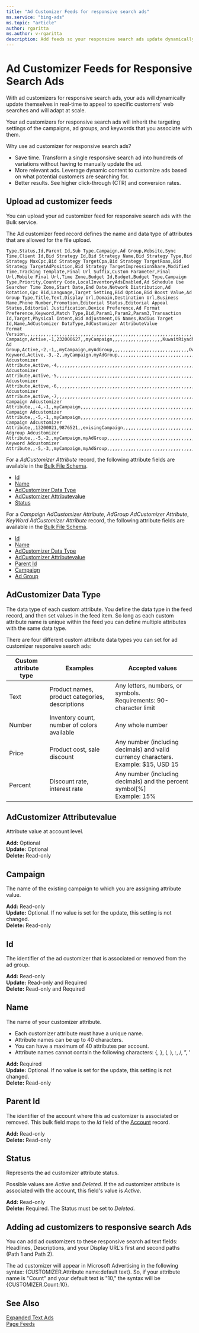 ```yaml
---
title: "Ad Customizer Feeds for responsive search ads"
ms.service: "bing-ads"
ms.topic: "article"
author: rgaritta
ms.author: v-rgaritta
description: Add feeds so your responsive search ads update dynamically under specific circumstances. 
---
```


# Ad Customizer Feeds for Responsive Search Ads

With ad customizers for responsive search ads, your ads will dynamically update themselves in real-time to appeal to specific customers' web searches and will adapt at scale.

Your ad customizers for responsive search ads will inherit the targeting settings of the campaigns, ad groups, and keywords that you associate with them. 

Why use ad customizer for responsive search ads?

- Save time. Transform a single responsive search ad into hundreds of variations without having to manually update the ad.
- More relevant ads. Leverage dynamic content to customize ads based on what potential customers are searching for.
- Better results. See higher click-through (CTR) and conversion rates.

## <a name="upload-adcustomizerfeed"></a>Upload ad customizer feeds

You can upload your ad customizer feed for responsive search ads with the Bulk service.

The Ad customizer feed record defines the name and data type of attributes that are allowed for the file upload.

```csv
Type,Status,Id,Parent Id,Sub Type,Campaign,Ad Group,Website,Sync Time,Client Id,Bid Strategy Id,Bid Strategy Name,Bid Strategy Type,Bid Strategy MaxCpc,Bid Strategy TargetCpa,Bid Strategy TargetRoas,Bid Strategy TargetAdPosition,Bid Strategy TargetImpressionShare,Modified Time,Tracking Template,Final Url Suffix,Custom Parameter,Final Url,Mobile Final Url,Time Zone,Budget Id,Budget,Budget Type,Campaign Type,Priority,Country Code,LocalInventoryAdsEnabled,Ad Schedule Use Searcher Time Zone,Start Date,End Date,Network Distribution,Ad Rotation,Cpc Bid,Language,Target Setting,Bid Option,Bid Boost Value,Ad Group Type,Title,Text,Display Url,Domain,Destination Url,Business Name,Phone Number,Promotion,Editorial Status,Editorial Appeal Status,Editorial Justification,Device Preference,Ad Format Preference,Keyword,Match Type,Bid,Param1,Param2,Param3,Transaction Id,Target,Physical Intent,Bid Adjustment,OS Names,Radius Target Id,Name,AdCustomizer DataType,AdCustomizer AttributeValue
Format Version,,,,,,,,,,,,,,,,,,,,,,,,,,,,,,,,,,,,,,,,,,,,,,,,,,,,,,,,,,,,,,,,,,,,6,,
Campaign,Active,-1,232000627,,myCampaign,,,,,,,,,,,,,,,,,,,KuwaitRiyadh,,278.12,DailyBudgetAccelerated,,,,,,,,,,,,,,,,,,,,,,,,,,,,,,,,,,,,,,,,,,,
Ad Group,Active,-2,-1,,myCampaign,myAdGroup,,,,,,,,,,,,,,,,,,,,,,,,,,,,,OwnedAndOperatedAndSyndicatedSearch,,6.55,French,,,,,,,,,,,,,,,,,,,,,,,,,,,,,,,,
Keyword,Active,-3,-2,,myCampaign,myAdGroup,,,,,,,,,,,,,,,,,,,,,,,,,,,,,,,,,,,,,,,,,,,,,,,,,,YXkNHeEwy0i9IpR2AsXnV,Phrase,1.59,,,,,,,,,,,,
Adcustomizer Attribute,Active,-4,,,,,,,,,,,,,,,,,,,,,,,,,,,,,,,,,,,,,,,,,,,,,,,,,,,,,,,,,,,,,,,,,,StringAttribute,String,StringValue
Adcustomizer Attribute,Active,-5,,,,,,,,,,,,,,,,,,,,,,,,,,,,,,,,,,,,,,,,,,,,,,,,,,,,,,,,,,,,,,,,,,NumberAttribute,Number,10
Adcustomizer Attribute,Active,-6,,,,,,,,,,,,,,,,,,,,,,,,,,,,,,,,,,,,,,,,,,,,,,,,,,,,,,,,,,,,,,,,,,PriceAttribute,Price,12.12
Adcustomizer Attribute,Active,-7,,,,,,,,,,,,,,,,,,,,,,,,,,,,,,,,,,,,,,,,,,,,,,,,,,,,,,,,,,,,,,,,,,PercentAttribute,Percent,9.9
Campaign Adcustomizer Attribute,,-4,-1,,myCampaign,,,,,,,,,,,,,,,,,,,,,,,,,,,,,,,,,,,,,,,,,,,,,,,,,,,,,,,,,,,,,,,StringAttribute,,CampaignStringValue
Campaign Adcustomizer Attribute,,-5,-1,,myCampaign,,,,,,,,,,,,,,,,,,,,,,,,,,,,,,,,,,,,,,,,,,,,,,,,,,,,,,,,,,,,,,,NumberAttribute,,100
Campaign Adcustomizer Attribute,,13200021,9876521,,exisingCampaign,,,,,,,,,,,,,,,,,,,,,,,,,,,,,,,,,,,,,,,,,,,,,,,,,,,,,,,,,,,,,,,ExistingNumberAttribute,,delete_value
Adgroup Adcustomizer Attribute,,-5,-2,,myCampaign,myAdGroup,,,,,,,,,,,,,,,,,,,,,,,,,,,,,,,,,,,,,,,,,,,,,,,,,,,,,,,,,,,,,,NumberAttribute,,1000
Keyword Adcustomizer Attribute,,-5,-3,,myCampaign,myAdGroup,,,,,,,,,,,,,,,,,,,,,,,,,,,,,,,,,,,,,,,,,,,,,,,,,,,,,,,,,,,,,,NumberAttribute,,10000
```

For a *AdCustomizer Attribute* record, the following attribute fields are available in the [Bulk File Schema](../bulk-service/bulk-file-schema.md). 

- [Id](#id)
- [Name](#name)
- [AdCustomizer Data Type](#datatype)
- [AdCustomizer Attributevalue](#accountvalue)
- [Status](#status)

For a *Campaign AdCustomizer Attribute*, *AdGroup AdCustomizer Attribute*, *KeyWord AdCustomizer Attribute* record, the following attribute fields are available in the [Bulk File Schema](../bulk-service/bulk-file-schema.md). 

- [Id](#id)
- [Name](#name)
- [AdCustomizer Data Type](#datatype)
- [AdCustomizer Attributevalue](#attributevalue)
- [Parent Id](#parentdd)
- [Campaign](#campaign)
- [Ad Group](#adgroup)



## <a name="datatype"></a>AdCustomizer Data Type

The data type of each custom attribute. You define the data type in the feed record, and then set values in the feed item. So long as each custom attribute name is unique within the feed you can define multiple attributes with the same data type.

There are four different custom attribute data types you can set for ad customizer responsive search ads:


|Custom attribute type|Examples|Accepted values|
|-----|-----|-----|
|Text|Product names, product categories, descriptions|Any letters, numbers, or symbols.<br/> Requirements: 90-character limit|
|Number|Inventory count, number of colors available|Any whole number|
|Price|Product cost, sale discount|Any number (including decimals) and valid currency characters.<br/> Example: $15, USD 15|
 |Percent|Discount rate, interest rate|Any number (including decimals) and the percent symbol[%]<br/>Example: 15%|


## <a name="attributevalue"></a>AdCustomizer Attributevalue

Attribute value at account level.

**Add:** Optional  
**Update:** Optional    
**Delete:** Read-only  


## <a name="campaign"></a>Campaign

The name of the existing campaign to which you are assigning attribute value.

**Add:** Read-only  
**Update:** Optional. If no value is set for the update, this setting is not changed.  
**Delete:** Read-only  

## <a name="id"></a>Id
The identifier of the ad customizer that is associated or removed from the ad group.

**Add:** Read-only  
**Update:** Read-only and Required  
**Delete:** Read-only and Required  

## <a name="name"></a>Name

The name of your customizer attribute.

- Each customizer attribute must have a unique name.
- Attribute names can be up to 40 characters.
- You can have a maximum of 40 attributes per account.
- Attribute names cannot contain the following characters: {, }, (, ), :, /, ”, '

**Add:** Required  
**Update:** Optional. If no value is set for the update, this setting is not changed.    
**Delete:** Read-only  

## <a name="parentid"></a>Parent Id

The identifier of the account where this ad customizer is associated or removed.
This bulk field maps to the *Id* field of the [Account](account.md) record. 

**Add:** Read-only  
**Delete:** Read-only  

## <a name="status"></a>Status
Represents the ad customizer attribute status. 

Possible values are *Active* and *Deleted*. If the ad customizer attribute is associated with the account, this field's value is *Active*.

**Add:** Read-only  
**Delete:** Required. The Status must be set to *Deleted*. 

## <a name="expandedtextad-examples"></a>Adding ad customizers to responsive search Ads

You can add ad customizers to these responsive search ad text fields: Headlines, Descriptions, and your Display URL's first and second paths (Path 1 and Path 2).

The ad customizer will appear in Microsoft Advertising in the following syntax: {CUSTOMIZER.Attribute name:default text}. So, if your attribute name is "Count" and your default text is "10," the syntax will be {CUSTOMIZER.Count:10}.


## See Also
[Expanded Text Ads](expanded-text-ads.md)  
[Page Feeds](page-feeds.md)  
